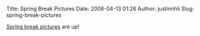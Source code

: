 Title: Spring Break Pictures
Date: 2008-04-13 01:26
Author: justinnhli
Slug: spring-break-pictures

[Spring break
pictures](http://picasaweb.google.com/justinnhli/SpringBreak2008SmokyMountains)
are up!

